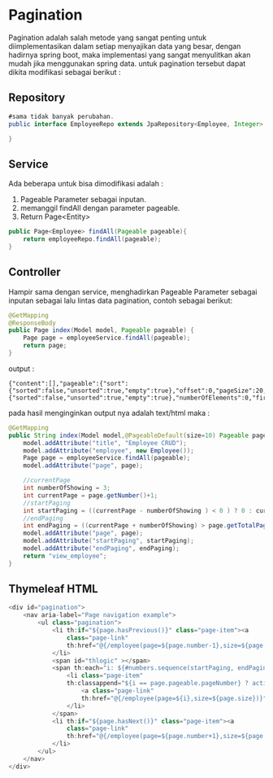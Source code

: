 # Pagination

Pagination adalah salah metode yang sangat penting untuk diimplementasikan dalam setiap menyajikan data yang besar, dengan hadirnya spring boot, maka implementasi yang sangat menyulitkan akan mudah jika menggunakan spring data. untuk pagination tersebut dapat dikita modifikasi sebagai berikut :

## Repository

```java
#sama tidak banyak perubahan.
public interface EmployeeRepo extends JpaRepository<Employee, Integer> {

}
```

## Service

Ada beberapa untuk bisa dimodifikasi adalah :

1. Pageable Parameter sebagai inputan.
2. memanggil findAll dengan parameter pageable.
3. Return Page&lt;Entity&gt;

```java
public Page<Employee> findAll(Pageable pageable){
    return employeeRepo.findAll(pageable);
}
```

## Controller

Hampir sama dengan service, menghadirkan Pageable Parameter sebagai inputan sebagai lalu lintas data pagination, contoh sebagai berikut:

```java
@GetMapping
@ResponseBody
public Page index(Model model, Pageable pageable) {
    Page page = employeeService.findAll(pageable);
    return page;
}
```

output :

```
{"content":[],"pageable":{"sort":{"sorted":false,"unsorted":true,"empty":true},"offset":0,"pageSize":20,"pageNumber":0,"unpaged":false,"paged":true},"totalElements":0,"last":true,"totalPages":0,"size":20,"number":0,"sort":{"sorted":false,"unsorted":true,"empty":true},"numberOfElements":0,"first":true,"empty":true}
```

pada hasil menginginkan output nya adalah text/html maka :

```java
@GetMapping
public String index(Model model,@PageableDefault(size=10) Pageable pageable) {
    model.addAttribute("title", "Employee CRUD");
    model.addAttribute("employee", new Employee());
    Page page = employeeService.findAll(pageable);
    model.addAttribute("page", page);

    //currentPage
    int numberOfShowing = 3;
    int currentPage = page.getNumber()+1;
    //startPaging
    int startPaging = ((currentPage - numberOfShowing ) < 0 ) ? 0 : currentPage - numberOfShowing;  
    //endPaging
    int endPaging = ((currentPage + numberOfShowing) > page.getTotalPages()) ? page.getTotalPages() : (currentPage-1) + numberOfShowing; 
    model.addAttribute("page", page);
    model.addAttribute("startPaging", startPaging);
    model.addAttribute("endPaging", endPaging);
    return "view_employee";
}
```

## Thymeleaf HTML

```java
<div id="pagination">
	<nav aria-label="Page navigation example">
		<ul class="pagination">
			<li th:if="${page.hasPrevious()}" class="page-item"><a
				class="page-link"
				th:href="@{/employee(page=${page.number-1},size=${page.size})}">Previous</a>
			</li>
			<span id="thlogic" ></span>
			<span th:each="i: ${#numbers.sequence(startPaging, endPaging - 1)}">
				<li class="page-item"
				th:classappend="${i == page.pageable.pageNumber} ? active">
					<a class="page-link"
					th:href="@{/employee(page=${i},size=${page.size})}">[[${i}+1]]</a>
				</li>
			</span>
			<li th:if="${page.hasNext()}" class="page-item"><a
				class="page-link"
				th:href="@{/employee(page=${page.number+1},size=${page.size})}">Next</a>
			</li>
		</ul>
	</nav>
</div>
```



